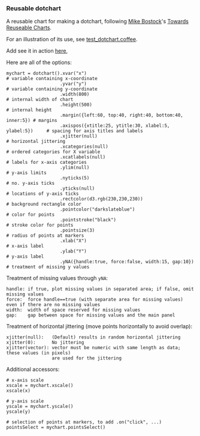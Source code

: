 ### Reusable dotchart

A reusable chart for making a dotchart,
following
[Mike Bostock](http://bost.ocks.org/mike)'s
[Towards Reuseable Charts](http://bost.ocks.org/mike/chart/).

For an illustration of its use, see [test_dotchart.coffee](https://github.com/kbroman/qtlcharts/blob/master/inst/panels/dotchart/test/test_dotchart.coffee).

Add see it in action
[here](http://www.biostat.wisc.edu/~kbroman/D3/dotchart),

Here are all of the options:

    mychart = dotchart().xvar("x")                                               # variable containing x-coordinate
                        .yvar("y")                                               # variable containing y-coordinate
                        .width(800)                                              # internal width of chart
                        .height(500)                                             # internal height
                        .margin({left:60, top:40, right:40, bottom:40, inner:5}) # margins
                        .axispos({xtitle:25, ytitle:30, xlabel:5, ylabel:5})     # spacing for axis titles and labels
                        .xjitter(null)                                           # horizontal jittering
                        .xcategories(null)                                       # ordered categories for X variable
                        .xcatlabels(null)                                        # labels for x-axis categories
                        .ylim(null)                                              # y-axis limits
                        .nyticks(5)                                              # no. y-axis ticks
                        .yticks(null)                                            # locations of y-axis ticks
                        .rectcolor(d3.rgb(230,230,230))                          # background rectangle color
                        .pointcolor("darkslateblue")                             # color for points
                        .pointstroke("black")                                    # stroke color for points
                        .pointsize(3)                                            # radius of points at markers
                        .xlab("X")                                               # x-axis label
                        .ylab("Y")                                               # y-axis label
                        .yNA({handle:true, force:false, width:15, gap:10})       # treatment of missing y values

Treatment of missing values through `yNA`:

    handle: if true, plot missing values in separated area; if false, omit missing values
    force:  force handle==true (with separate area for missing values) even if there are no missing values
    width:  width of space reserved for missing values
    gap:    gap between space for missing values and the main panel

Treatment of horizontal jittering (move points horizontally to avoid overlap):

    xjitter(null):   (Default) results in random horizontal jittering
    xjitter(0):      No jittering
    xjitter(vector): vector must be numeric with same length as data; these values (in pixels)
                     are used for the jittering

Additional accessors:

    # x-axis scale
    xscale = mychart.xscale()
    xscale(x)

    # y-axis scale
    yscale = mychart.yscale()
    yscale(y)

    # selection of points at markers, to add .on("click", ...)
    pointsSelect = mychart.pointsSelect()
